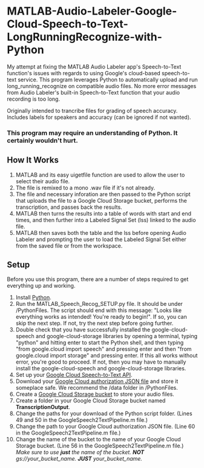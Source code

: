 # MATLAB-Audio-Labeler-Google-Cloud-Speech-to-Text-LongRunningRecognize-with-Python
My attempt at fixing the MATLAB Audio Labeler app's Speech-to-Text function's issues with regards to using Google's cloud-based speech-to-text service. This program leverages Python to automatically upload and run long_running_recognize on compatible audio files. No more error messages from Audio Labeler's built-in Speech-to-Text function that your audio recording is too long.

Originally intended to trancribe files for grading of speech accuracy.
Includes labels for speakers and accuracy (can be ignored if not wanted).

### This program may require an understanding of Python. It certainly wouldn't hurt.

## How It Works
1. MATLAB and its easy uigetfile function are used to allow the user to select their audio file.
2. The file is remixed to a mono .wav file if it's not already.
3. The file and necessary inforation are then passed to the Python script that uploads the file to a Google Cloud Storage bucket, performs the transcription, and passes back the results.
4. MATLAB then turns the results into a table of words with start and end times, and then further into a Labeled Signal Set (lss) linked to the audio file.
5. MATLAB then saves both the table and the lss before opening Audio Labeler and prompting the user to load the Labeled Signal Set either from the saved file or from the workspace.

## Setup
Before you use this program, there are a number of steps required to get everything up and working.
1. Install [Python](https://www.python.org/downloads/).
2. Run the MATLAB_Speech_Recog_SETUP.py file. It should be under /PythonFiles. The script should end with this message: "Looks like everything works as intended! You're ready to begin!". If so, you can skip the next step. If not, try the next step before going further.
3. Double check that you have successfully installed the google-cloud-speech and google-cloud-storage libraries by opening a terminal, typing "python" and hitting enter to start the Python shell, and then typing "from google.cloud import speech" and pressing enter and then "from google.cloud import storage" and pressing enter. If this all works without error, you're good to proceed. If not, then you may have to manually install the google-cloud-speech and google-cloud-storage libraries.
4. Set up your [Google Cloud Speech-to-Text API](https://cloud.google.com/speech-to-text/docs/quickstart-client-libraries).
5. Download your [Google Cloud authorization JSON file](https://cloud.google.com/speech-to-text/docs/libraries) and store it someplace safe. We recommend the /data folder in /PythonFiles.
6. Create a [Google Cloud Storage bucket](https://cloud.google.com/storage/docs/creating-buckets) to store your audio files.
7. Create a folder in your Google Cloud Storage bucket named __TranscriptionOutput__.
8. Change the paths for your download of the Python script folder. (Lines 49 and 50 in the GoogleSpeech2TextPipeline.m file.)
9. Change the path to your Google Cloud authorization JSON file. (Line 60 in the GoogleSpeech2TextPipeline.m file.)
10. Change the name of the bucket to the name of your Google Cloud Storage bucket. (Line 56 in the GoogleSpeech2TextPipeline.m file.) *Make sure to use **just** the name of the bucket. **NOT** gs://your_bucket_name. **JUST** your_bucket_name.*
